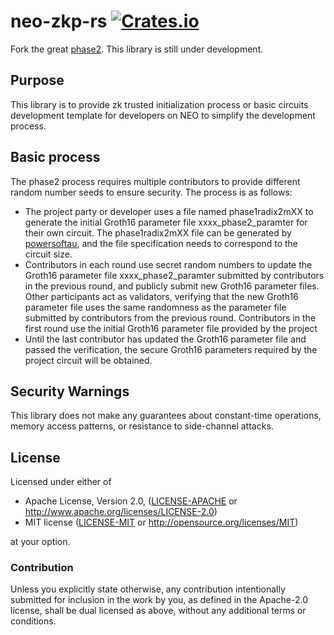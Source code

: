 # neo-zkp-rs [![Crates.io](https://img.shields.io/crates/v/phase2.svg)](https://crates.io/crates/phase2) #

Fork the great  [phase2](https://github.com/ebfull/phase2).
This library is still under development.



## Purpose

This library is to provide  zk trusted initialization process or basic circuits development template for developers on NEO to simplify the development process.



## Basic process

The phase2 process requires multiple contributors to provide different random number seeds to ensure security. The process is as follows:
- The project party or developer uses a file named phase1radix2mXX to generate the initial Groth16 parameter file xxxx_phase2_paramter for their own circuit. The phase1radix2mXX file can be generated by [powersoftau](https://github.com/doubiliu/powersoftau), and the file specification needs to correspond to the circuit size.
- Contributors in each round use secret random numbers to update the Groth16 parameter file xxxx_phase2_paramter submitted by contributors in the previous round, and publicly submit new Groth16 parameter files. Other participants act as validators, verifying that the new Groth16 parameter file uses the same randomness as the parameter file submitted by contributors from the previous round. Contributors in the first round use the initial Groth16 parameter file provided by the project
- Until the last contributor has updated the Groth16 parameter file and passed the verification, the secure Groth16 parameters required by the project circuit will be obtained.



## Security Warnings

This library does not make any guarantees about constant-time operations, memory access patterns, or resistance to side-channel attacks.

## License

Licensed under either of

 * Apache License, Version 2.0, ([LICENSE-APACHE](LICENSE-APACHE) or http://www.apache.org/licenses/LICENSE-2.0)
 * MIT license ([LICENSE-MIT](LICENSE-MIT) or http://opensource.org/licenses/MIT)

at your option.

### Contribution

Unless you explicitly state otherwise, any contribution intentionally
submitted for inclusion in the work by you, as defined in the Apache-2.0
license, shall be dual licensed as above, without any additional terms or
conditions.

